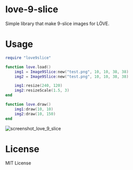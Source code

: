 # love-9-slice
Simple library that make 9-slice images for LÖVE.

# Usage
```lua
require "love9slice"

function love.load()
    img1 = Image9Slice:new("test.png", 10, 10, 38, 38)
    img2 = Image9Slice:new("test.png", 10, 10, 38, 38)

    img1:resize(240, 120)
    img2:resizeScale(1.5, 3)
end

function love.draw()
    img1:draw(10, 10)
    img2:draw(10, 150)
end
```

![screenshot_love_9_slice](https://user-images.githubusercontent.com/22749928/32697177-62667916-c7ce-11e7-8f7f-c4d3b36f121b.png)

# License
MIT License
